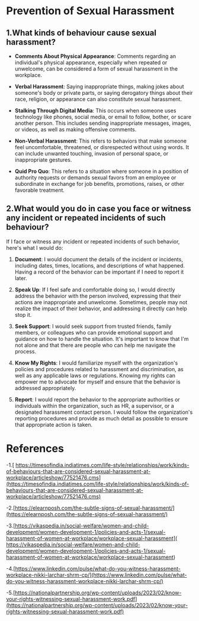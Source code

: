 # Prevention of Sexual Harassment
## 1.What kinds of behaviour cause sexual harassment?
- **Comments About Physical Appearance**: Comments regarding an individual's physical appearance, especially when repeated or unwelcome, can be considered a form of sexual harassment in the workplace.

- **Verbal Harassment**: Saying inappropriate things, making jokes about someone's body or private parts, or saying derogatory things about their race, religion, or appearance can also constitute sexual harassment.

- **Stalking Through Digital Media**: This occurs when someone uses technology like phones, social media, or email to follow, bother, or scare another person. This includes sending inappropriate messages, images, or videos, as well as making offensive comments.

- **Non-Verbal Harassment**: This refers to behaviors that make someone feel uncomfortable, threatened, or disrespected without using words. It can include unwanted touching, invasion of personal space, or inappropriate gestures.

- **Quid Pro Quo**: This refers to a situation where someone in a position of authority requests or demands sexual favors from an employee or subordinate in exchange for job benefits, promotions, raises, or other favorable treatment.

## 2.What would you do in case you face or witness any incident or repeated incidents of such behaviour?
  
If I face or witness any incident or repeated incidents of such behavior, here's what I would do:
1. **Document**: I would document the details of the incident or incidents, including dates, times, locations, and descriptions of what happened. Having a record of the behavior can be important if I need to report it later.

2. **Speak Up**: If I feel safe and comfortable doing so, I would directly address the behavior with the person involved, expressing that their actions are inappropriate and unwelcome. Sometimes, people may not realize the impact of their behavior, and addressing it directly can help stop it.

3. **Seek Support**: I would seek support from trusted friends, family members, or colleagues who can provide emotional support and guidance on how to handle the situation. It's important to know that I'm not alone and that there are people who can help me navigate the process.

4. **Know My Rights**: I would familiarize myself with the organization's policies and procedures related to harassment and discrimination, as well as any applicable laws or regulations. Knowing my rights can empower me to advocate for myself and ensure that the behavior is addressed appropriately.

5. **Report**: I would report the behavior to the appropriate authorities or individuals within the organization, such as HR, a supervisor, or a designated harassment contact person. I would follow the organization's reporting procedures and provide as much detail as possible to ensure that appropriate action is taken.

# References 
-1.[
https://timesofindia.indiatimes.com/life-style/relationships/work/kinds-of-behaviours-that-are-considered-sexual-harassment-at-workplace/articleshow/77521476.cms](https://timesofindia.indiatimes.com/life-style/relationships/work/kinds-of-behaviours-that-are-considered-sexual-harassment-at-workplace/articleshow/77521476.cms)

-2.[https://elearnposh.com/the-subtle-signs-of-sexual-harassment/](https://elearnposh.com/the-subtle-signs-of-sexual-harassment/)

-3.[https://vikaspedia.in/social-welfare/women-and-child-development/women-development-1/policies-and-acts-1/sexual-harassment-of-women-at-workplace/workplace-sexual-harassment](
https://vikaspedia.in/social-welfare/women-and-child-development/women-development-1/policies-and-acts-1/sexual-harassment-of-women-at-workplace/workplace-sexual-harassment)

-4.[https://www.linkedin.com/pulse/what-do-you-witness-harassment-workplace-nikki-larchar-shrm-cp/](https://www.linkedin.com/pulse/what-do-you-witness-harassment-workplace-nikki-larchar-shrm-cp/)

-5.[https://nationalpartnership.org/wp-content/uploads/2023/02/know-your-rights-witnessing-sexual-harassment-work.pdf](https://nationalpartnership.org/wp-content/uploads/2023/02/know-your-rights-witnessing-sexual-harassment-work.pdf)
